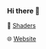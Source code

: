 ### Hi there 👋

🎨 [Shaders](https://www.shadertoy.com/user/ShaderSage)

🌐 [Website](https://kianmehrabani.github.io)

<!--
**kianmehrabani/kianmehrabani** is a ✨ _special_ ✨ repository because its `README.md` (this file) appears on your GitHub profile.

Here are some ideas to get you started:

- 🔭 I’m currently working on ...
- 🌱 I’m currently learning ...
- 👯 I’m looking to collaborate on ...
- 🤔 I’m looking for help with ...
- 💬 Ask me about ...
- 📫 How to reach me: ...
- 😄 Pronouns: ...
- ⚡ Fun fact: ...
-->

